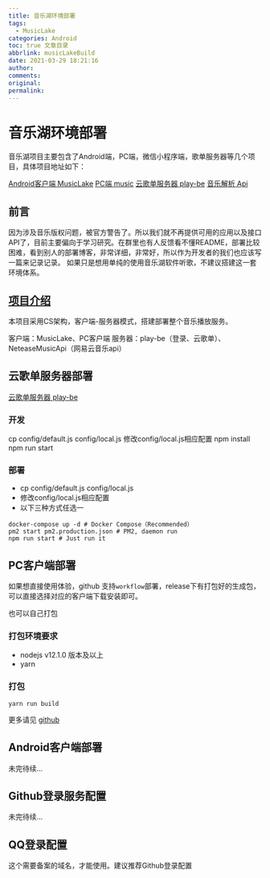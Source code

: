 ```yaml
---
title: 音乐湖环境部署
tags:
  - MusicLake
categories: Android
toc: true 文章目录
abbrlink: musicLakeBuild
date: 2021-03-29 18:21:16
author:
comments:
original:
permalink:
---
```

# 音乐湖环境部署

音乐湖项目主要包含了Android端，PC端，微信小程序端，歌单服务器等几个项目，具体项目地址如下：

[Android客户端 MusicLake](https://github.com/caiyonglong/MusicLake)
[PC端 music](https://github.com/sunzongzheng/music)
[云歌单服务器 play-be](https://github.com/sunzongzheng/player-be)
[音乐解析 Api](https://github.com/sunzongzheng/musicApi)

## 前言
因为涉及音乐版权问题，被官方警告了。所以我们就不再提供可用的应用以及接口API了，目前主要偏向于学习研究。在群里也有人反馈看不懂README，部署比较困难，看到别人的部署博客，非常详细，非常好，所以作为开发者的我们也应该写一篇来记录记录。
如果只是想用单纯的使用音乐湖软件听歌，不建议搭建这一套环境体系。

## [项目介绍](./musicLake.html)

本项目采用CS架构，客户端-服务器模式，搭建部署整个音乐播放服务。

客户端：MusicLake、PC客户端
服务器：play-be（登录、云歌单）、NeteaseMusicApi（网易云音乐api）

## 云歌单服务器部署

[云歌单服务器 play-be](https://github.com/sunzongzheng/player-be)

### 开发
cp config/default.js config/local.js
修改config/local.js相应配置
npm install
npm run start

### 部署
- cp config/default.js config/local.js
- 修改config/local.js相应配置
- 以下三种方式任选一
```
docker-compose up -d # Docker Compose（Recommended）
pm2 start pm2.production.json # PM2, daemon run
npm run start # Just run it
```

## PC客户端部署
如果想直接使用体验，github 支持`workflow`部署，release下有打包好的生成包，可以直接选择对应的客户端下载安装即可。

也可以自己打包

### 打包环境要求
- nodejs v12.1.0 版本及以上
- yarn

### 打包
```
yarn run build
```
更多请见 [github](https://github.com/sunzongzheng/music/blob/master/build.md)

## Android客户端部署

未完待续...

## Github登录服务配置

未完待续...

## QQ登录配置

这个需要备案的域名，才能使用。建议推荐Github登录配置



